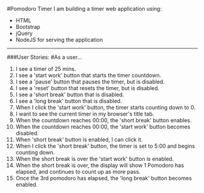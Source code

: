#Pomodoro Timer
I am building a timer web application using:
  - HTML
  - Bootstrap
  - jQuery
  - NodeJS for serving the application

---

###User Stories:
#As a user...
  1. I see a timer of 25 mins.
  2. I see a 'start work' button that starts the timer countdown.
  3. I see a 'pause' button that pauses the timer, but is disabled.
  4. I see a 'reset' button that resets the timer, but is disabled.
  5. I see a 'short break' button that is disabled.
  6. I see a 'long break' button that is disabled.
  7. When I click the 'start work' button, the timer starts counting down to 0.
  8. I want to see the current timer in my browser's title tab.
  9. When the countdown reaches 00:00, the 'short break' button enables.
  10. When the countdown reaches 00:00, the 'start work' button becomes disabled.
  11. When 'short break' button is enabled, I can click it.
  12. When I click the 'short break' button, the timer is set to 5:00 and begins counting down.
  13. When the short break is over the 'start work' button is enabled.
  14. When the short break is over, the display will show 1 Pomodoro has elapsed, and continues to count up as more pass.
  15. Once the 3rd pomodoro has elapsed, the 'long break' button becomes enabled.
